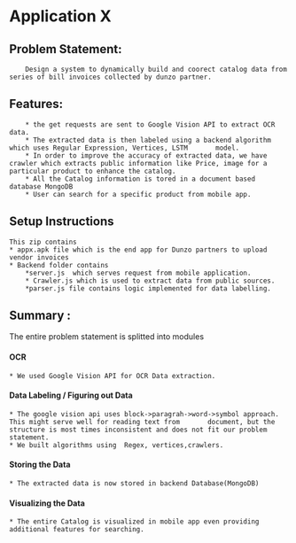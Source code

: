 # Application X

## Problem Statement:
        Design a system to dynamically build and coorect catalog data from series of bill invoices collected by dunzo partner.
## Features:
        * the get requests are sent to Google Vision API to extract OCR data.
        * The extracted data is then labeled using a backend algorithm which uses Regular Expression, Vertices, LSTM       model.
        * In order to improve the accuracy of extracted data, we have crawler which extracts public information like Price, image for a particular product to enhance the catalog.
        * All the Catalog information is tored in a document based database MongoDB
        * User can search for a specific product from mobile app.
## Setup Instructions
    This zip contains  
    * appx.apk file which is the end app for Dunzo partners to upload vendor invoices
    * Backend folder contains 
        *server.js  which serves request from mobile application.
        * Crawler.js which is used to extract data from public sources.
        *parser.js file contains logic implemented for data labelling.
## Summary :

 The entire problem statement is splitted into modules
#### OCR
    * We used Google Vision API for OCR Data extraction.
#### Data Labeling / Figuring out Data
    * The google vision api uses block->paragrah->word->symbol approach. This might serve well for reading text from       document, but the structure is most times inconsistent and does not fit our problem statement.
    * We built algorithms using  Regex, vertices,crawlers.
    
#### Storing the Data
    * The extracted data is now stored in backend Database(MongoDB)
#### Visualizing the Data
    * The entire Catalog is visualized in mobile app even providing additional features for searching.
